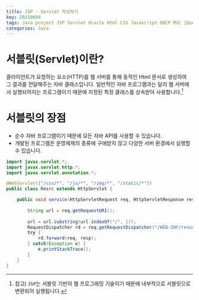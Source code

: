 ```yaml
---
title: JSP - Servlet 작성하기
key: 20210804
tags: Java project JSP Servlet Oracle Html CSS Javascript DBCP MVC jQuery Eclipse
categories: Java
---
```


# 서블릿(Servlet)이란?

클라이언트가 요청하는 요소(HTTP)를 웹 서버를 통해 동적인 Html 문서로 생성하여 그 결과를 전달해주는 자바 클래스입니다. 일반적인 자바 프로그램과는 달리 웹 서버에서 실행되어지는 프로그램이기 때문에 지정된 특정 클래스를 상속받아 사용합니다.[^1]  

[^1]: 참고) `JSP`는 서블릿 기반의 웹 프로그래밍 기술이기 때문에 내부적으로 서블릿으로 변환되어 실행됩니다.  

# 서블릿의 장점

* 순수 자바 프로그램이기 때문에 모든 자바 API를 사용할 수 있습니다.  
* 개발된 프로그램은 운영체제의 종류에 구애받지 않고 다양한 서버 환경에서 실행할 수 있습니다.  


~~~java
import javax.servlet.*;
import javax.servlet.http.*;
import javax.servlet.annotation.*;

@WebServlet({"/css/*", "/js/*", "/img/*", "/static/*"})
public class Resrc extends HttpServlet {

	public void service(HttpServletRequest req, HttpServletResponse resp) {
		
		String url = req.getRequestURI(); 
						
		url = url.substring(url.indexOf("/", 1));	
		RequestDispatcher rd = req.getRequestDispatcher("/WEB-INF/resources" + url);
		try {
			rd.forward(req, resp);
		} catch(Exception e) {
			e.printStackTrace();
		}		
	}
}
~~~